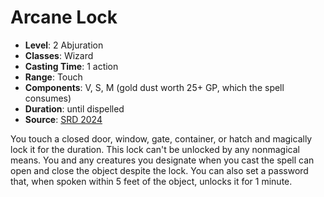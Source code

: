 # Arcane Lock

- **Level**: 2 Abjuration
- **Classes**: Wizard
- **Casting Time**: 1 action
- **Range**: Touch
- **Components**: V, S, M (gold dust worth 25+ GP, which the spell consumes)
- **Duration**: until dispelled
- **Source**: [SRD 2024](../../../srds/SRD_2024.pdf)

You touch a closed door, window, gate, container, or hatch and magically lock it for the duration. This lock can't be unlocked by any nonmagical means. You and any creatures you designate when you cast the spell can open and close the object despite the lock. You can also set a password that, when spoken within 5 feet of the object, unlocks it for 1 minute.

